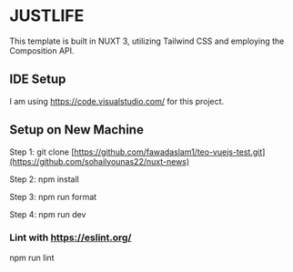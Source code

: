 # JUSTLIFE

This template is built in NUXT 3, utilizing Tailwind CSS and employing the Composition API.

## IDE Setup

I am using https://code.visualstudio.com/ for this project.

## Setup on New Machine
Step 1:
git clone [https://github.com/fawadaslam1/teo-vuejs-test.git](https://github.com/sohailyounas22/nuxt-news)

Step 2:
npm install

Step 3:
npm run format

Step 4:
npm run dev


### Lint with https://eslint.org/

npm run lint

